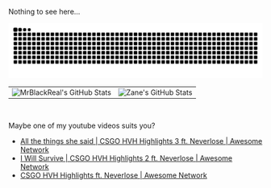 Nothing to see here...

<picture>
  <source media="(prefers-color-scheme: dark)" srcset="https://raw.githubusercontent.com/mrblackreal/mrblackreal/output/github-contribution-grid-snake-dark.svg">
  <source media="(prefers-color-scheme: light)" srcset="https://raw.githubusercontent.com/mrblackreal/mrblackreal/output/github-contribution-grid-snake.svg">
  <img alt="github contribution grid snake animation" src="https://raw.githubusercontent.com/mrblackreal/mrblackreal/output/github-contribution-grid-snake.svg">
</picture>

<br>

 <table style="border: none" align="center" width="100%" height="100%" >
    <tr>
        <td><img src="https://github-profile-summary-cards.vercel.app/api/cards/profile-details?username=mrblackreal&theme=github_dark" alt="MrBlackReal's GitHub Stats"/></td>
        <td><img style="border: none;" src="https://github-profile-summary-cards.vercel.app/api/cards/stats?username=mrblackreal&theme=github_dark" alt="Zane's GitHub Stats"/></td>
    </tr>
 </table>

<br>


Maybe one of my youtube videos suits you?

<!-- YOUTUBE:START -->
- [All the things she said | CSGO HVH Highlights 3 ft. Neverlose | Awesome Network](https://www.youtube.com/watch?v=KdHWlysptqk)
- [I Will Survive | CSGO HVH Highlights 2 ft. Neverlose | Awesome Network](https://www.youtube.com/watch?v=ll_LAzHEKtI)
- [CSGO HVH Highlights ft. Neverlose | Awesome Network](https://www.youtube.com/watch?v=IEFhht3uIMo)
<!-- YOUTUBE:END -->
